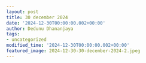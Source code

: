 ```yaml
---
layout: post
title: 30 december 2024
date: '2024-12-30T00:00:00.002+00:00'
author: Dedunu Dhananjaya
tags:
- uncategorized
modified_time: '2024-12-30T00:00:00.002+00:00'
featured_image: 2024-12-30-30-december-2024-2.jpeg
---
```


